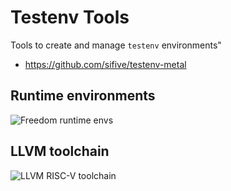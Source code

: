 # Testenv Tools

Tools to create and manage `testenv` environments"

* https://github.com/sifive/testenv-metal

## Runtime environments

![Freedom runtime envs](https://github.com/sifive/testenv-tools/workflows/Freedom%20runtime%20envs/badge.svg?branch=master)

## LLVM toolchain

![LLVM RISC-V toolchain](https://github.com/sifive/testenv-tools/workflows/LLVM%20RISC-V%20toolchain/badge.svg?branch=master)
